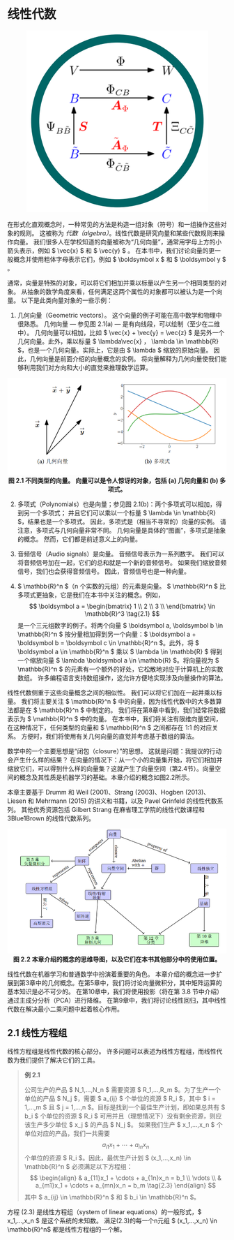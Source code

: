 # 线性代数

<p align="center">
  <img src="https://raw.githubusercontent.com/dxxzst/mml-book-chinese/main/docs/images/LinearAlgebra.png" alt="LinearA lgebra" title="线性代数 LinearA lgebra" /><br>
</p>

在形式化直观概念时，一种常见的方法是构造一组对象（符号）和一组操作这些对象的规则。 这被称为 _代数（algebra）_。线性代数是研究向量和某些代数规则来操作向量。 我们很多人在学校知道的向量被称为“几何向量”，通常用字母上方的小箭头表示，例如 $ \vec{x} $ 和 $ \vec{y} $ 。 在本书中，我们讨论向量的更一般概念并使用粗体字母表示它们，例如 $ \boldsymbol x $ 和 $ \boldsymbol y $ 。

通常，向量是特殊的对象，可以将它们相加并乘以标量以产生另一个相同类型的对象。 从抽象的数学角度来看，任何满足这两个属性的对象都可以被认为是一个向量。 以下是此类向量对象的一些示例：

1. 几何向量（Geometric vectors）。 这个向量的例子可能在高中数学和物理中很熟悉。 几何向量 — 参见图 2.1(a) — 是有向线段，可以绘制（至少在二维中）。 几何向量可以相加，比如 $ \vec{x} +  \vec{y} = \vec{z} $ 是另外一个几何向量。此外，乘以标量 $ \lambda\vec{x} $，$ \lambda \in \mathbb{R} $，也是一个几何向量。实际上，它是由 $ \lambda $ 缩放的原始向量。 因此，几何向量是前面介绍的向量概念的实例。 将向量解释为几何向量使我们能够利用我们对方向和大小的直觉来推理数学运算。

<p align="center">
  <img src="https://raw.githubusercontent.com/dxxzst/mml-book-chinese/main/docs/images/Figure2.1.png" alt="不同类型的向量。 向量可以是令人惊讶的对象，包括 (a) 几何向量和 (b) 多项式。" title="不同类型的向量。 向量可以是令人惊讶的对象，包括 (a) 几何向量和 (b) 多项式。" /><br>
  <b>图 2.1 不同类型的向量。 向量可以是令人惊讶的对象，包括 (a) 几何向量和 (b) 多项式。</b><br>
</p>

2. 多项式（Polynomials）也是向量；参见图 2.1(b)：两个多项式可以相加，得到另一个多项式； 并且它们可以乘以一个标量 $ \lambda \in \mathbb{R} $，结果也是一个多项式。 因此，多项式是（相当不寻常的）向量的实例。 请注意，多项式与几何向量非常不同。 几何向量是具体的“图画”，多项式是抽象的概念。 然而，它们都是前述意义上的向量。

3. 音频信号（Audio signals）是向量。 音频信号表示为一系列数字。 我们可以将音频信号加在一起，它们的总和就是一个新的音频信号。 如果我们缩放音频信号，我们也会获得音频信号。 因此，音频信号也是一种向量。

4. $ \mathbb{R}^n $（n 个实数的元组）的元素是向量。  $ \mathbb{R}^n $ 比多项式更抽象，它是我们在本书中关注的概念。例如，
$$ \boldsymbol a = \begin{bmatrix} 1 \\ 2 \\ 3 \\ \end{bmatrix} \in \mathbb{R}^3 \tag{2.1} $$
是一个三元组数字的例子。将两个向量 $ \boldsymbol a, \boldsymbol b \in \mathbb{R}^n $ 按分量相加得到另一个向量：$ \boldsymbol a + \boldsymbol b = \boldsymbol c \in \mathbb{R}^n $。此外，将 $ \boldsymbol a \in \mathbb{R}^n $ 乘以 $ \lambda \in \mathbb{R} $ 得到一个缩放向量 $ \lambda \boldsymbol a \in \mathbb{R} $。将向量视为 $ \mathbb{R}^n $ 的元素有一个额外的好处，它松散地对应于计算机上的实数数组。 许多编程语言支持数组操作，这允许方便地实现涉及向量操作的算法。

线性代数侧重于这些向量概念之间的相似性。 我们可以将它们加在一起并乘以标量。 我们将主要关注 $ \mathbb{R}^n $ 中的向量，因为线性代数中的大多数算法都是在 $ \mathbb{R}^n $ 中制定的。 我们将在第8章中看到，我们经常将数据表示为 $ \mathbb{R}^n $ 中的向量。 在本书中，我们将关注有限维向量空间，在这种情况下，任何类型的向量和 $ \mathbb{R}^n $ 之间都存在 1:1 的对应关系。 方便时，我们将使用有关几何向量的直觉并考虑基于数组的算法。

数学中的一个主要思想是“闭包（closure）”的思想。 这就是问题：我提议的行动会产生什么样的结果？ 在向量的情况下：从一个小的向量集开始，将它们相加并缩放它们，可以得到什么样的向量集？这就产生了向量空间（第2.4节）。向量空间的概念及其性质是机器学习的基础。本章介绍的概念如图2.2所示。

本章主要基于 Drumm 和 Weil (2001)、Strang (2003)、Hogben (2013)、Liesen 和 Mehrmann (2015) 的讲义和书籍，以及 Pavel Grinfeld 的线性代数系列。 其他优秀资源包括 Gilbert Strang 在麻省理工学院的线性代数课程和 3Blue1Brown 的线性代数系列。

<p align="center">
  <img src="https://raw.githubusercontent.com/dxxzst/mml-book-chinese/main/docs/images/Figure2.2.png" alt="图 2.2 本章介绍的概念的思维导图，以及它们在本书其他部分中的使用位置。" title="图 2.2 本章介绍的概念的思维导图，以及它们在本书其他部分中的使用位置。" /><br>
   <b>图 2.2 本章介绍的概念的思维导图，以及它们在本书其他部分中的使用位置。</b><br>
</p>


线性代数在机器学习和普通数学中扮演着重要的角色。 本章介绍的概念进一步扩展到第3章中的几何概念。在第5章中，我们将讨论向量微积分，其中矩阵运算的基本知识是必不可少的。 在第10章中，我们将使用投影（将在第 3.8 节中介绍）通过主成分分析（PCA）进行降维。 在第9章中，我们将讨论线性回归，其中线性代数在解决最小二乘问题中起着核心作用。

## 2.1 线性方程组

线性方程组是线性代数的核心部分。 许多问题可以表述为线性方程组，而线性代数为我们提供了解决它们的工具。

> 
> **例 2.1**
> 
> 公司生产的产品 $ N_1,...,N_n $ 需要资源 $ R_1,...,R_m $。为了生产一个单位的产品 $ N_j $，需要 $ a_{ij} $ 个单位的资源 $ R_i $，其中 $ i = 1,...,m $ 且 $ j = 1,...,n $。目标是找到一个最佳生产计划，即如果总共有 $ b_i $ 个单位的资源 $ R_i $ 可用并且（理想情况下）没有剩余资源，则应该生产多少单位 $ x_j $ 的产品 $ N_j $。
> 如果我们生产 $ x_1,...,x_n $ 个单位对应的产品，我们一共需要 $$ a_{i1}x_1 + \cdots + a_{in}x_n \tag{2.2} $$ 个单位的资源 $ R_i $。因此，最优生产计划 $ (x_1,...,x_n) \in \mathbb{R}^n $ 必须满足以下方程组：
$$ 
\begin{align}
  & a_{11}x_1 + \cdots + a_{1n}x_n = b_1 \\
      \vdots \\
  & a_{m1}x_1 + \cdots + a_{mn}x_n = b_m \tag{2.3}
\end{align}
$$
其中 $ a_{ij} \in \mathbb{R}^n $ 和 $ b_i \in \mathbb{R}^n $。
> 

方程 (2.3) 是线性方程组（system of linear equations）的一般形式，$ x_1,...,x_n $ 是这个系统的未知数。 满足(2.3)的每一个n元组 $ (x_1,...,x_n) \in \mathbb{R}^n$ 都是线性方程组的一个解。
